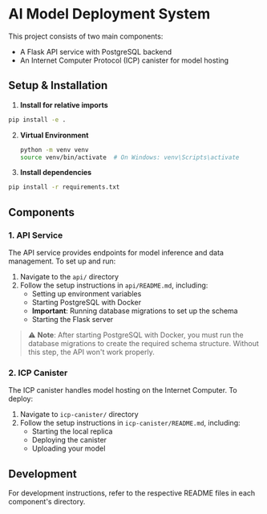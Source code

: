 # AI Model Deployment System

This project consists of two main components:
- A Flask API service with PostgreSQL backend
- An Internet Computer Protocol (ICP) canister for model hosting

## Setup & Installation

1. **Install for relative imports**
```bash
pip install -e .
```

2. **Virtual Environment**
   ```bash
   python -m venv venv
   source venv/bin/activate  # On Windows: venv\Scripts\activate
   ```

3. **Install dependencies**
```bash
pip install -r requirements.txt
```

## Components

### 1. API Service
The API service provides endpoints for model inference and data management. To set up and run:

1. Navigate to the `api/` directory
2. Follow the setup instructions in `api/README.md`, including:
   - Setting up environment variables
   - Starting PostgreSQL with Docker
   - **Important**: Running database migrations to set up the schema
   - Starting the Flask server

> ⚠️ **Note**: After starting PostgreSQL with Docker, you must run the database migrations 
> to create the required schema structure. Without this step, the API won't work properly.

### 2. ICP Canister
The ICP canister handles model hosting on the Internet Computer. To deploy:

1. Navigate to `icp-canister/` directory
2. Follow the setup instructions in `icp-canister/README.md`, including:
   - Starting the local replica
   - Deploying the canister
   - Uploading your model

## Development

For development instructions, refer to the respective README files in each component's directory.
